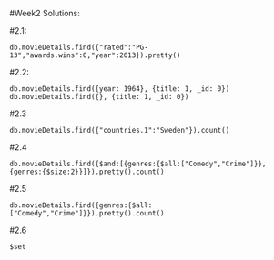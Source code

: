 #Week2 Solutions:

#2.1:
```
db.movieDetails.find({"rated":"PG-13","awards.wins":0,"year":2013}).pretty()
```
#2.2:
```
db.movieDetails.find({year: 1964}, {title: 1, _id: 0})
db.movieDetails.find({}, {title: 1, _id: 0})
```
#2.3
```
db.movieDetails.find({"countries.1":"Sweden"}).count()
```
#2.4
```
db.movieDetails.find({$and:[{genres:{$all:["Comedy","Crime"]}},{genres:{$size:2}}]}).pretty().count()
```
#2.5
```
db.movieDetails.find({genres:{$all:["Comedy","Crime"]}}).pretty().count()
```
#2.6
```
$set
```
